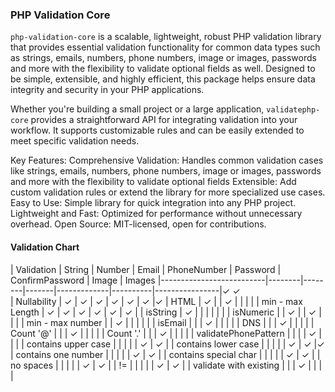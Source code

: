 ### PHP Validation Core

`php-validation-core` is a scalable, lightweight, robust PHP validation library that provides essential validation functionality for common data types such as strings, emails, numbers, phone numbers, image or images, passwords and more with the flexibility to validate optional fields as well. Designed to be simple, extensible, and highly efficient, this package helps ensure data integrity and security in your PHP applications.

Whether you're building a small project or a large application, `validatephp-core` provides a straightforward API for integrating validation into your workflow. It supports customizable rules and can be easily extended to meet specific validation needs.

Key Features:
Comprehensive Validation: Handles common validation cases like strings, emails, numbers, phone numbers, image or images, passwords and more with the flexibility to validate optional fields
Extensible: Add custom validation rules or extend the library for more specialized use cases.
Easy to Use: Simple library for quick integration into any PHP project.
Lightweight and Fast: Optimized for performance without unnecessary overhead.
Open Source: MIT-licensed, open for contributions.

#### Validation Chart
| Validation               | String | Number | Email | PhoneNumber | Password | ConfirmPassword | Image | Images
|--------------------------|--------|--------|-------|-------------|----------|----------------|✓  ✓  
| Nullability             | ✓      | ✓      | ✓     | ✓           | ✓        | ✓              |✓ 
| HTML                    | ✓      |        | ✓     |             |          |                |
| min - max Length        | ✓      | ✓      | ✓     | ✓           | ✓        | ✓              |
| isString                | ✓      |        |       |             |          |                |
| isNumeric               |        | ✓      |       | ✓           |          |                |
| min - max number        |        | ✓      |       |             |          |                |
| isEmail                 |        |        | ✓     |             |          |                |
| DNS                     |        |        | ✓     |             |          |                |
| Count '@'               |        |        | ✓     |             |          |                |
| Count '.'               |        |        | ✓     |             |          |                |
| validatePhonePattern    |        |        |       | ✓           |          |                |
| contains upper case     |        |        |       |             | ✓        | ✓              |
| contains lower case     |        |        |       |             | ✓        | ✓              |✓  
| contains one number     |        |        |       |             | ✓        | ✓              |
| contains special char   |        |        |       |             | ✓        | ✓              |
| no spaces               |        |        |       |             | ✓        | ✓              |
| !=                      |        |        |       |             | ✓        | ✓              |
| validate with existing  |        |        | ✓     |             |          |                |
